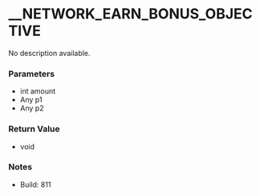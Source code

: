 # __NETWORK_EARN_BONUS_OBJECTIVE

No description available.

### Parameters
* int amount
* Any p1
* Any p2

### Return Value
* void

### Notes
* Build: 811

